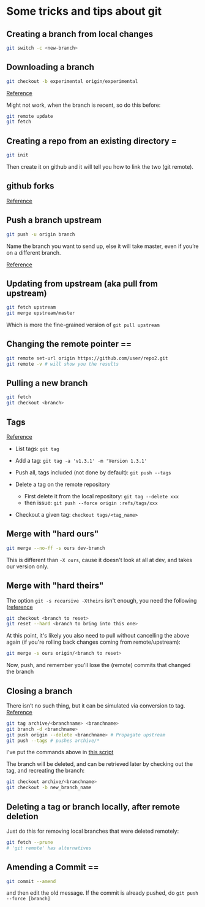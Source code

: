 # Some tricks and tips about git

## Creating a branch from local changes

```bash
git switch -c <new-branch>
```


## Downloading a branch

```bash
git checkout -b experimental origin/experimental
```

[Reference](http://stackoverflow.com/questions/67699/how-do-i-clone-all-remote-branches-with-git)

Might not work, when the branch is recent, so do this before:

```bash
git remote update
git fetch
```

## Creating a repo from an existing directory = 

```bash
git init
```

Then create it on github and it will tell you how to link the two (git remote).


## github forks

[Reference](http://help.github.com/fork-a-repo/)


## Push a branch upstream

```bash
git push -u origin branch
```

Name the branch you want to send up, else it will take master, even if you’re on a different branch.

[Reference](http://www.mariopareja.com/blog/archive/2010/01/11/how-to-push-a-new-local-branch-to-a-remote.aspx)


## Updating from upstream (aka pull from upstream)

```bash
git fetch upstream
git merge upstream/master
```

Which is more the fine-grained version of `git pull upstream`


## Changing the remote pointer == 

```bash
git remote set-url origin https://github.com/user/repo2.git
git remote -v # will show you the results
```

## Pulling a new branch

```bash
git fetch
git checkout <branch>
```


## Tags
  
[Reference](http://learn.github.com/p/tagging.html)

* List tags: `git tag`
* Add a tag: `git tag -a 'v1.3.1' -m 'Version 1.3.1'`
* Push all, tags included (not done by default): `git push --tags`

* Delete a tag on the remote repository
  * First delete it from the local repository: `git tag --delete xxx`
  * then issue: `git push --force origin :refs/tags/xxx`
 
* Checkout a given tag: `checkout tags/<tag_name>`


## Merge with "hard ours"

```bash
git merge --no-ff -s ours dev-branch
```
  
This is different than `-X ours`, cause it doesn't look at all at dev, and takes our version only.


## Merge with "hard theirs"

The option `git -s recursive -Xtheirs` isn't enough, you need the following ([reference](https://www.reddit.com/r/git/comments/bqx85v/how_do_i_overwrite_one_branch_with_another_branch/)

```bash
git checkout <branch to reset>
git reset --hard <branch to bring into this one>
```
  
At this point, it's likely you also need to pull without cancelling the above again (if you're rolling back changes coming from remote/upstream):

```bash
git merge -s ours origin/<branch to reset>
```

Now, push, and remember you'll lose the (remote) commits that changed the branch


## Closing a branch

There isn’t no such thing, but it can be simulated via conversion to tag.
[Reference](http://stackoverflow.com/questions/10242924/how-to-close-a-branch-without-removing-it-from-history-in-git)

```bash
git tag archive/<branchname> <branchname>
git branch -d <branchname>
git push origin --delete <branchname> # Propagate upstream
git push --tags # pushes archive/*
```

I've put the commands above in [this script](git-utils/archive-label.sh)

The branch will be deleted, and can be retrieved later by checking out the tag, and recreating the branch:

```bash
git checkout archive/<branchname>
git checkout -b new_branch_name
```

## Deleting a tag or branch locally, after remote deletion

Just do this for removing local branches that were deleted remotely: 

```bash
git fetch --prune
# 'git remote' has alternatives
```




## Amending a Commit ==

```bash
git commit --amend
```

and then edit the old message. If the commit is already pushed, do `git push --force [branch]`
